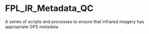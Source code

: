 # FPL_IR_Metadata_QC
 A series of scripts and processes to ensure that infrared imagery has appropriate GPS metadata
